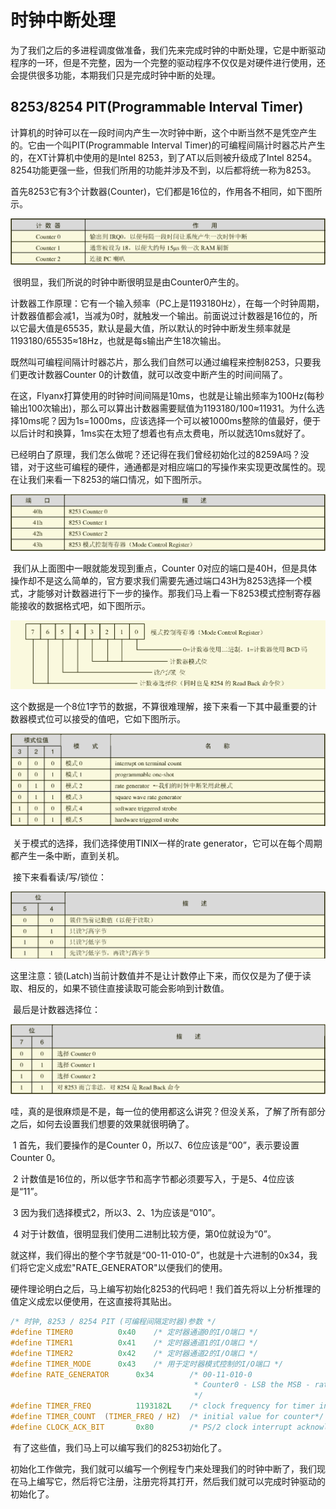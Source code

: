 # 时钟中断处理

​	为了我们之后的多进程调度做准备，我们先来完成时钟的中断处理，它是中断驱动程序的一环，但是不完整，因为一个完整的驱动程序不仅仅是对硬件进行使用，还会提供很多功能，本期我们只是完成时钟中断的处理。

## 8253/8254 PIT(Programmable Interval Timer)

​	计算机的时钟可以在一段时间内产生一次时钟中断，这个中断当然不是凭空产生的。它由一个叫PIT(Programmable Interval Timer)的可编程间隔计时器芯片产生的，在XT计算机中使用的是Intel 8253，到了AT以后则被升级成了Intel 8254。8254功能更强一些，但我们所用的功能并涉及不到，以后都将统一称为8253。

​	首先8253它有3个计数器(Counter)，它们都是16位的，作用各不相同，如下图所示。

![](./图片/8253的计数器.png)

​	很明显，我们所说的时钟中断很明显是由Counter0产生的。

​	计数器工作原理：它有一个输入频率（PC上是1193180Hz），在每一个时钟周期，计数器值都会减1，当减为0时，就触发一个输出。前面说过计数器是16位的，所以它最大值是65535，默认是最大值，所以默认的时钟中断发生频率就是1193180/65535≈18Hz，也就是每s输出产生18次输出。

​	既然叫可编程间隔计时器芯片，那么我们自然可以通过编程来控制8253，只要我们更改计数器Counter 0的计数值，就可以改变中断产生的时间间隔了。

​	在这，Flyanx打算使用的时钟时间间隔是10ms，也就是让输出频率为100Hz(每秒输出100次输出)，那么可以算出计数器需要赋值为1193180/100≈11931。为什么选择10ms呢？因为1s=1000ms，应该选择一个可以被1000ms整除的值最好，便于以后计时和换算，1ms实在太短了想着也有点太费电，所以就选10ms就好了。

​	已经明白了原理，我们怎么做呢？还记得在我们曾经初始化过的8259A吗？没错，对于这些可编程的硬件，通通都是对相应端口的写操作来实现更改属性的。现在让我们来看一下8253的端口情况，如下图所示。

![](./图片/8253端口.png)

​	我们从上面图中一眼就能发现到重点，Counter 0对应的端口是40H，但是具体操作却不是这么简单的，官方要求我们需要先通过端口43H为8253选择一个模式，才能够对计数器进行下一步的操作。那我们马上看一下8253模式控制寄存器能接收的数据格式吧，如下图所示。

![](./图片/8253模式控制寄存器.png)

​	这个数据是一个8位1字节的数据，不算很难理解，接下来看一下其中最重要的计数器模式位可以接受的值吧，它如下图所示。

![](./图片/8253计数器模式位.png)

​	关于模式的选择，我们选择使用TINIX一样的rate generator，它可以在每个周期都产生一条中断，直到关机。

​	接下来看看读/写/锁位：

![](./图片/8253_读写锁位.png)

这里注意：锁(Latch)当前计数值并不是让计数停止下来，而仅仅是为了便于读取、相反的，如果不锁住直接读取可能会影响到计数值。

​	最后是计数器选择位：

![](./图片/8253计数器选择位.png)

​	哇，真的是很麻烦是不是，每一位的使用都这么讲究？但没关系，了解了所有部分之后，如何去设置我们想要的效果就很明确了。

​	1 首先，我们要操作的是Counter 0，所以7、6位应该是“00”，表示要设置Counter 0。

​	2 计数值是16位的，所以低字节和高字节都必须要写入，于是5、4位应该是“11”。

​	3  因为我们选择模式2，所以3、2、1为应该是“010”。

​	4 对于计数值，很明显我们使用二进制比较方便，第0位就设为“0”。

​	就这样，我们得出的整个字节就是“00-11-010-0”，也就是十六进制的0x34，我们将它定义成宏"RATE_GENERATOR"以便我们的使用。

​	硬件理论明白之后，马上编写初始化8253的代码吧！我们首先将以上分析推理的值定义成宏以便使用，在这直接将其贴出。

```c
/* 时钟, 8253 / 8254 PIT (可编程间隔定时器)参数 */
#define TIMER0          0x40	/* 定时器通道0的I/O端口 */
#define TIMER1          0x41	/* 定时器通道1的I/O端口 */
#define TIMER2          0x42	/* 定时器通道2的I/O端口 */
#define TIMER_MODE      0x43	/* 用于定时器模式控制的I/O端口 */
#define RATE_GENERATOR	    0x34	    /* 00-11-010-0
								         * Counter0 - LSB the MSB - rate generator - binary
								         */
#define TIMER_FREQ		    1193182L    /* clock frequency for timer in PC and AT */
#define TIMER_COUNT  (TIMER_FREQ / HZ)  /* initial value for counter*/
#define CLOCK_ACK_BIT	    0x80		/* PS/2 clock interrupt acknowledge bit */
```

​	有了这些值，我们马上可以编写我们的8253初始化了。

​	初始化工作做完，我们就可以编写一个例程专门来处理我们的时钟中断了，我们现在马上编写它，然后将它注册，注册完将其打开，然后我们就可以完成时钟驱动的初始化了。

​	





